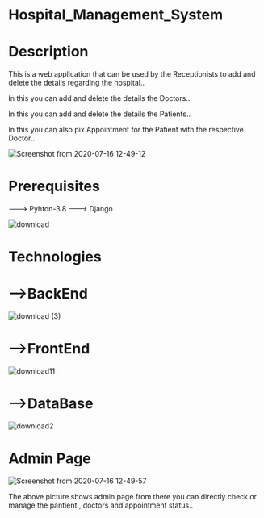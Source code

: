 # Hospital_Management_System

# Description

This is a web application that can be used by the Receptionists to add and delete the details regarding the hospital..

In this you can add and delete the details the Doctors..

In this you can add and delete the details the Patients..

In this you can also pix Appointment for the Patient with the respective Doctor..


![Screenshot from 2020-07-16 12-49-12](https:Prerequisites//user-images.githubusercontent.com/65526550/87646237-2cc93280-c76c-11ea-8030-ecd3dbf22a6e.png)

# Prerequisites

---> Pyhton-3.8
---> Django

![download](https://user-images.githubusercontent.com/65526550/87651150-4bc9c380-c770-11ea-95fa-0841ad3a4dea.jpg)


# Technologies

# -->BackEnd

![download (3)](https://user-images.githubusercontent.com/65526550/87651536-a3682f00-c770-11ea-9a60-52e9be262a76.jpeg)

# -->FrontEnd

![download11](https://user-images.githubusercontent.com/65526550/87651245-6d2aaf80-c770-11ea-9a4b-46d8ee0a17cb.jpg)

# -->DataBase

![download2](https://user-images.githubusercontent.com/65526550/87651436-87648d80-c770-11ea-94f6-30e71674ad9f.jpeg)


# Admin Page
![Screenshot from 2020-07-16 12-49-57](https://user-images.githubusercontent.com/65526550/87650073-be39a400-c76e-11ea-91ae-e51dfcf355cb.png)


The above picture shows admin page from there you can directly check or manage the pantient , doctors and appointment status..





